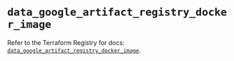 # `data_google_artifact_registry_docker_image`

Refer to the Terraform Registry for docs: [`data_google_artifact_registry_docker_image`](https://registry.terraform.io/providers/hashicorp/google-beta/6.31.0/docs/data-sources/google_artifact_registry_docker_image).
